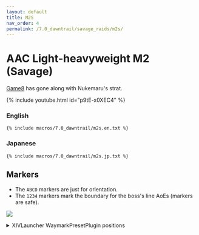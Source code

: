 ```yaml
---
layout: default
title: M2S
nav_order: 4
permalink: /7.0_dawntrail/savage_raids/m2s/
---
```


# AAC Light-heavyweight M2 (Savage)

[Game8](https://game8.jp/ff14/630353) has gone along with Nukemaru's strat.

{% include youtube.html id="p9tE-x0XEC4" %}

### English

```
{% include macros/7.0_dawntrail/m2s.en.txt %}
```

### Japanese

```
{% include macros/7.0_dawntrail/m2s.jp.txt %}
```

## Markers

- The `ABCD` markers are just for orientation.
- The `1234` markers mark the boundary for the boss's line AoEs (markers are
  safe).

![]({{site.baseurl}}/images/7.0_dawntrail/m2s/markers.jpg)
<details markdown=block>
<summary>XIVLauncher WaymarkPresetPlugin positions</summary>

```json
{
  "Name":"M2S",
  "MapID":988,
  "A":{"X":100.0,"Y":0.0,"Z":86.0,"ID":0,"Active":true},
  "B":{"X":114.0,"Y":0.0,"Z":100.0,"ID":1,"Active":true},
  "C":{"X":100.0,"Y":0.0,"Z":114.0,"ID":2,"Active":true},
  "D":{"X":86.0,"Y":0.0,"Z":100.0,"ID":3,"Active":true},
  "One":{"X":108.625,"Y":0.0,"Z":91.375,"ID":5,"Active":true},
  "Two":{"X":91.375,"Y":0.0,"Z":108.625,"ID":6,"Active":true},
  "Three":{"X":108.625,"Y":0.0,"Z":108.625,"ID":7,"Active":true},
  "Four":{"X":91.375,"Y":0.0,"Z":91.375,"ID":4,"Active":true}
}
```

</details>

<script data-goatcounter="https://tuufless.goatcounter.com/count"
        async src="//gc.zgo.at/count.js"></script>
